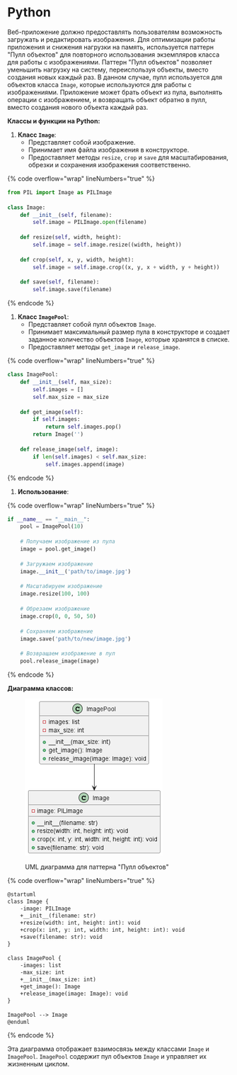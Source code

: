 # Python

Веб-приложение должно предоставлять пользователям возможность загружать и редактировать изображения. Для оптимизации работы приложения и снижения нагрузки на память, используется паттерн "Пулл объектов" для повторного использования экземпляров класса для работы с изображениями. Паттерн "Пулл объектов" позволяет уменьшить нагрузку на систему, переиспользуя объекты, вместо создания новых каждый раз. В данном случае, пулл используется для объектов класса `Image`, которые используются для работы с изображениями. Приложение может брать объект из пула, выполнять операции с изображением, и возвращать объект обратно в пулл, вместо создания нового объекта каждый раз.

**Классы и функции на Python:**

1. **Класс `Image`**:
   * Представляет собой изображение.
   * Принимает имя файла изображения в конструкторе.
   * Предоставляет методы `resize`, `crop` и `save` для масштабирования, обрезки и сохранения изображения соответственно.

{% code overflow="wrap" lineNumbers="true" %}
```python
from PIL import Image as PILImage

class Image:
    def __init__(self, filename):
        self.image = PILImage.open(filename)

    def resize(self, width, height):
        self.image = self.image.resize((width, height))

    def crop(self, x, y, width, height):
        self.image = self.image.crop((x, y, x + width, y + height))

    def save(self, filename):
        self.image.save(filename)
```
{% endcode %}

1. **Класс `ImagePool`**:
   * Представляет собой пулл объектов `Image`.
   * Принимает максимальный размер пула в конструкторе и создает заданное количество объектов `Image`, которые хранятся в списке.
   * Предоставляет методы `get_image` и `release_image`.

{% code overflow="wrap" lineNumbers="true" %}
```python
class ImagePool:
    def __init__(self, max_size):
        self.images = []
        self.max_size = max_size

    def get_image(self):
        if self.images:
            return self.images.pop()
        return Image('')

    def release_image(self, image):
        if len(self.images) < self.max_size:
            self.images.append(image)
```
{% endcode %}

1. **Использование**:

{% code overflow="wrap" lineNumbers="true" %}
```python
if __name__ == "__main__":
    pool = ImagePool(10)

    # Получаем изображение из пула
    image = pool.get_image()

    # Загружаем изображение
    image.__init__('path/to/image.jpg')

    # Масштабируем изображение
    image.resize(100, 100)

    # Обрезаем изображение
    image.crop(0, 0, 50, 50)

    # Сохраняем изображение
    image.save('path/to/new/image.jpg')

    # Возвращаем изображение в пул
    pool.release_image(image)
```
{% endcode %}

**Диаграмма классов:**

<figure><img src="../../../../../.gitbook/assets/image (41).png" alt=""><figcaption><p>UML диаграмма для паттерна "Пулл объектов"</p></figcaption></figure>

{% code overflow="wrap" lineNumbers="true" %}
```plant-uml
@startuml
class Image {
    -image: PILImage
    +__init__(filename: str)
    +resize(width: int, height: int): void
    +crop(x: int, y: int, width: int, height: int): void
    +save(filename: str): void
}

class ImagePool {
    -images: list
    -max_size: int
    +__init__(max_size: int)
    +get_image(): Image
    +release_image(image: Image): void
}

ImagePool --> Image
@enduml
```
{% endcode %}

Эта диаграмма отображает взаимосвязь между классами `Image` и `ImagePool`. `ImagePool` содержит пул объектов `Image` и управляет их жизненным циклом.
